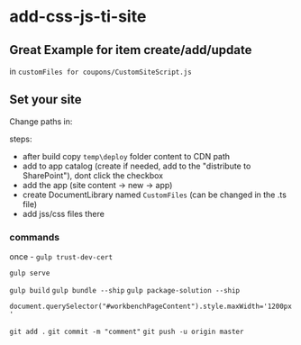 # add-css-js-ti-site

## Great Example for item create/add/update 
in `customFiles for coupons/CustomSiteScript.js`


## Set your site
Change paths in:

steps:
* after build copy `temp\deploy` folder content to CDN path
* add to app catalog (create if needed, add to the "distribute to SharePoint"), dont click the checkbox
* add the app (site content -> new -> app)
* create DocumentLibrary named `CustomFiles` (can be changed in the .ts file)
* add jss/css files there



### commands
once - `gulp trust-dev-cert`


`gulp serve`


`gulp build`
`gulp bundle --ship`
`gulp package-solution --ship`


`document.querySelector("#workbenchPageContent").style.maxWidth='1200px'`



`git add .`
`git commit -m "comment"`
`git push -u origin master`





